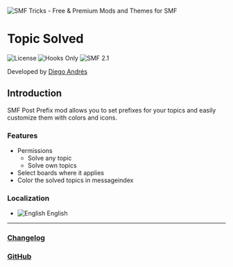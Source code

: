 ![SMF Tricks - Free & Premium Mods and Themes for SMF](https://smftricks.com/logos/logo.png)

# Topic Solved
![License](https://img.shields.io/badge/License-MIT-248049) ![Hooks Only](https://img.shields.io/badge/Hooks%20Only-Yes-6041a3) ![SMF 2.1](https://img.shields.io/badge/SMF-2.1-3f73a0)

Developed by [Diego Andrés](https://github.com/DiegoAndresCortes)

## Introduction
SMF Post Prefix mod allows you to set prefixes for your topics and easily customize them with colors and icons.

### Features
- Permissions
  - Solve any topic
  - Solve own topics
- Select boards where it applies
- Color the solved topics in messageindex

### Localization
- ![English](https://www.simplemachines.org/site_images/lang/english.gif) English
---
### [Changelog](https://github.com/SMFTricks/Topic-Solved/blob/main/CHANGELOG.md)
### [GitHub](https://github.com/SMFTricks/Topic-Solved)